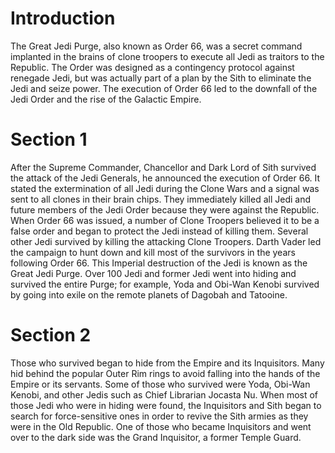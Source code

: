 # Introduction

The Great Jedi Purge, also known as Order 66, was a secret command implanted in the brains of clone troopers to execute all Jedi as traitors to the Republic.
The Order was designed as a contingency protocol against renegade Jedi, but was actually part of a plan by the Sith to eliminate the Jedi and seize power.
The execution of Order 66 led to the downfall of the Jedi Order and the rise of the Galactic Empire.

# Section 1

After the Supreme Commander, Chancellor and Dark Lord of Sith survived the attack of the Jedi Generals, he announced the execution of Order 66.
It stated the extermination of all Jedi during the Clone Wars and a signal was sent to all clones in their brain chips.
They immediately killed all Jedi and future members of the Jedi Order because they were against the Republic.
When Order 66 was issued, a number of Clone Troopers believed it to be a false order and began to protect the Jedi instead of killing them.
Several other Jedi survived by killing the attacking Clone Troopers.
Darth Vader led the campaign to hunt down and kill most of the survivors in the years following Order 66.
This Imperial destruction of the Jedi is known as the Great Jedi Purge.
Over 100 Jedi and former Jedi went into hiding and survived the entire Purge; for example, Yoda and Obi-Wan Kenobi survived by going into exile on the remote planets of Dagobah and Tatooine.

# Section 2

Those who survived began to hide from the Empire and its Inquisitors.
Many hid behind the popular Outer Rim rings to avoid falling into the hands of the Empire or its servants.
Some of those who survived were Yoda, Obi-Wan Kenobi, and other Jedis such as Chief Librarian Jocasta Nu.
When most of those Jedi who were in hiding were found, the Inquisitors and Sith began to search for force-sensitive ones in order to revive the Sith armies as they were in the Old Republic.
One of those who became Inquisitors and went over to the dark side was the Grand Inquisitor, a former Temple Guard.
